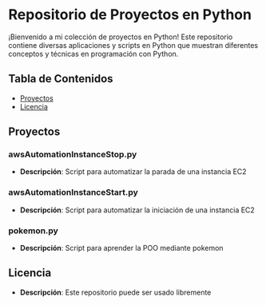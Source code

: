 # Repositorio de Proyectos en Python

¡Bienvenido a mi colección de proyectos en Python! Este repositorio contiene diversas aplicaciones y scripts en Python que muestran diferentes conceptos y técnicas en programación con Python.

## Tabla de Contenidos

- [Proyectos](#proyectos)
- [Licencia](#licencia)

## Proyectos

### awsAutomationInstanceStop.py
- **Descripción**: Script para automatizar la parada de una instancia EC2

### awsAutomationInstanceStart.py
- **Descripción**: Script para automatizar la iniciación de una instancia EC2

### pokemon.py
- **Descripción**: Script para aprender la POO mediante pokemon

## Licencia
- **Descripción**: Este repositorio puede ser usado libremente
